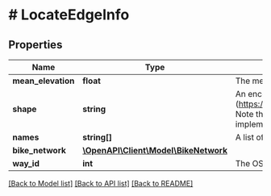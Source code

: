 # # LocateEdgeInfo

## Properties

Name | Type | Description | Notes
------------ | ------------- | ------------- | -------------
**mean_elevation** | **float** | The mean elevation, in meters, relative to sea level. | [optional]
**shape** | **string** | An encoded polyline (https://developers.google.com/maps/documentation/utilities/polylinealgorithm). Note that the polyline is always encoded with 6 digits of precision, whereas most implementations default to 5. |
**names** | **string[]** | A list of names that the edge goes by. | [optional]
**bike_network** | [**\OpenAPI\Client\Model\BikeNetwork**](BikeNetwork.md) |  | [optional]
**way_id** | **int** | The OSM way ID associated with this edge. |

[[Back to Model list]](../../README.md#models) [[Back to API list]](../../README.md#endpoints) [[Back to README]](../../README.md)
